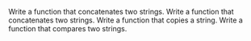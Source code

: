 Write a function that concatenates two strings.
Write a function that concatenates two strings.
Write a function that copies a string.
Write a function that compares two strings.
